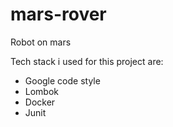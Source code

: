 # mars-rover
Robot on mars

Tech stack i used for this project are:

- Google code style 
- Lombok
- Docker
- Junit